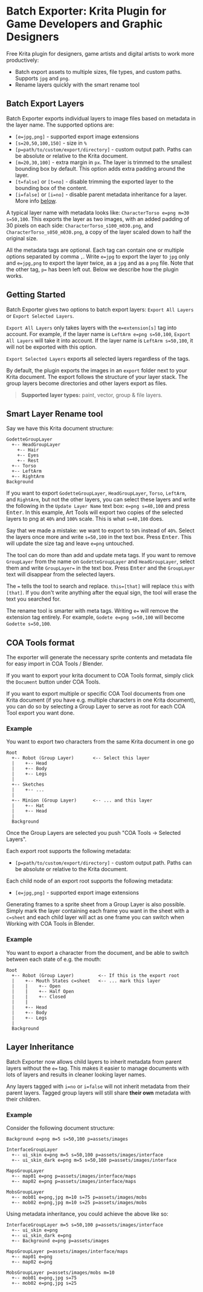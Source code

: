 # Batch Exporter: Krita Plugin for Game Developers and Graphic Designers

Free Krita plugin for designers, game artists and digital artists to work more
productively:

- Batch export assets to multiple sizes, file types, and custom paths. Supports
  `jpg` and `png`.
- Rename layers quickly with the smart rename tool

## Batch Export Layers

Batch Exporter exports individual layers to image files based on metadata in
the layer name. The supported options are:

- `[e=jpg,png]` - supported export image extensions
- `[s=20,50,100,150]` - size in `%`
- `[p=path/to/custom/export/directory]` - custom output path.
  Paths can be absolute or relative to the Krita document.
- `[m=20,30,100]` - extra margin in `px`. The layer is trimmed to the
  smallest bounding box by default. This option adds extra padding around the
  layer.
- `[t=false]` or `[t=no]` - disable trimming the exported layer to the bounding box of
  the content.
- `[i=false]` or `[i=no]` - disable parent metadata inheritance for a layer. More info [below](#layer-inheritance).

A typical layer name with metadata looks like: `CharacterTorso e=png m=30 s=50,100`. This exports
the layer as two images, with an added padding of 30 pixels on each side:
`CharacterTorso_s100_m030.png`, and `CharacterTorso_s050_m030.png`, a copy of the layer scaled down
to half the original size.

All the metadata tags are optional. Each tag can contain one or multiple options
separated by comma `,`. Write `e=jpg` to export the layer to `jpg` only and
`e=jpg,png` to export the layer twice, as a `jpg` and as a `png` file. Note that
the other tag, `p=` has been left out. Below we describe how the plugin works.

## Getting Started

Batch Exporter gives two options to batch export layers: `Export All Layers`
or `Export Selected Layers`.

`Export All Layers` only takes layers with the `e=extension[s]` tag into account. For example, if
the layer name is `LeftArm e=png s=50,100`, `Export All Layers` will take it into account. If the
layer name is `LeftArm s=50,100`, it will not be exported with this option.

`Export Selected Layers` exports all selected layers regardless of the tags.

By default, the plugin exports the images in an `export` folder next to your
Krita document. The export follows the structure of your layer stack. The group
layers become directories and other layers export as files.

> **Supported layer types:** paint, vector, group & file layers.

## Smart Layer Rename tool

Say we have this Krita document structure:

```
GodetteGroupLayer
  +-- HeadGroupLayer
    +-- Hair
    +-- Eyes
    +-- Rest
  +-- Torso
  +-- LeftArm
  +-- RightArm
Background
```

If you want to export `GodetteGroupLayer`, `HeadGroupLayer`, `Torso`, `LeftArm`,
and `RightArm`, but not the other layers, you can select these layers and write
the following in the `Update Layer Name` text box: `e=png s=40,100` and press
<kbd>Enter</kbd>. In this example, Art Tools will export two copies of the
selected layers to png at `40%` and `100%` scale. This is what `s=40,100` does.

Say that we made a mistake: we want to export to `50%` instead of `40%`. Select
the layers once more and write `s=50,100` in the text box. Press
<kbd>Enter</kbd>. This will update the size tag and leave `e=png` untouched.

The tool can do more than add and update meta tags. If you want to remove
`GroupLayer` from the name on `GodetteGroupLayer` and `HeadGroupLayer`, select them
and write `GroupLayer=` in the text box. Press <kbd>Enter</kbd> and the
`GroupLayer` text will disappear from the selected layers.

The `=` tells the tool to search and replace. `this=[that]` will replace `this`
with `[that]`. If you don't write anything after the equal sign, the tool will
erase the text you searched for.

The rename tool is smarter with meta tags. Writing `e=` will remove the
extension tag entirely. For example, `Godete e=png s=50,100` will become
`Godette s=50,100`.

## COA Tools format

The exporter will generate the necessary sprite contents and metadata file for
easy import in COA Tools / Blender.

If you want to export your krita document to COA Tools format,
simply click the `Document` button under COA Tools.

If you want to export multiple or specific COA Tool documents from one Krita document
(if you have e.g. multiple characters in one Krita document),
you can do so by selecting a Group Layer to serve as root for each COA Tool export
you want done.

### Example

You want to export two characters from the same Krita document in one go

```
Root
  +-- Robot (Group Layer)       <-- Select this layer
  |    +-- Head
  |    +-- Body
  |    +-- Legs
  |
  +-- Sketches
  |    +-- ...
  |
  +-- Minion (Group Layer)      <-- ... and this layer
  |    +-- Hat
  |    +-- Head
  |
  Background
```

Once the Group Layers are selected you push "COA Tools -> Selected Layers".

Each export root supports the following metadata:

- `[p=path/to/custom/export/directory]` - custom output path.
  Paths can be absolute or relative to the Krita document.

Each child node of an export root supports the following metadata:

- `[e=jpg,png]` - supported export image extensions

Generating frames to a sprite sheet from a Group Layer is also possible.
Simply mark the layer containing each frame you want in the sheet with a
`c=sheet` and each child layer will act as one frame you can switch when
Working with COA Tools in Blender.

### Example

You want to export a character from the document, and be
able to switch between each state of e.g. the mouth:

```
Root
  +-- Robot (Group Layer)         <-- If this is the export root
  |    +-- Mouth States c=sheet   <-- ... mark this layer
  |    |    +-- Open
  |    |    +-- Half Open
  |    |    +-- Closed
  |    |
  |    +-- Head
  |    +-- Body
  |    +-- Legs
  |
  Background
```

## Layer Inheritance

Batch Exporter now allows child layers to inherit metadata from parent layers
without the `e=` tag. This makes it easier to manage documents with lots of layers
and results in cleaner looking layer names.

Any layers tagged with `i=no` or `i=false` will not inherit metadata from their parent
layers. Tagged group layers will still share **their own** metadata with their children.

### Example

Consider the following document structure:

```
Background e=png m=5 s=50,100 p=assets/images

InterfaceGroupLayer
  +-- ui_skin e=png m=5 s=50,100 p=assets/images/interface
  +-- ui_skin_dark e=png m=5 s=50,100 p=assets/images/interface

MapsGroupLayer
  +-- map01 e=png p=assets/images/interface/maps
  +-- map02 e=png p=assets/images/interface/maps

MobsGroupLayer
  +-- mob01 e=png,jpg m=10 s=75 p=assets/images/mobs
  +-- mob02 e=png,jpg m=10 s=25 p=assets/images/mobs
```

Using metadata inheritance, you could achieve the above like so:

```
InterfaceGroupLayer m=5 s=50,100 p=assets/images/interface
  +-- ui_skin e=png
  +-- ui_skin_dark e=png
  +-- Background e=png p=assets/images

MapsGroupLayer p=assets/images/interface/maps
  +-- map01 e=png
  +-- map02 e=png

MobsGroupLayer p=assets/images/mobs m=10
  +-- mob01 e=png,jpg s=75
  +-- mob02 e=png,jpg s=25
```
